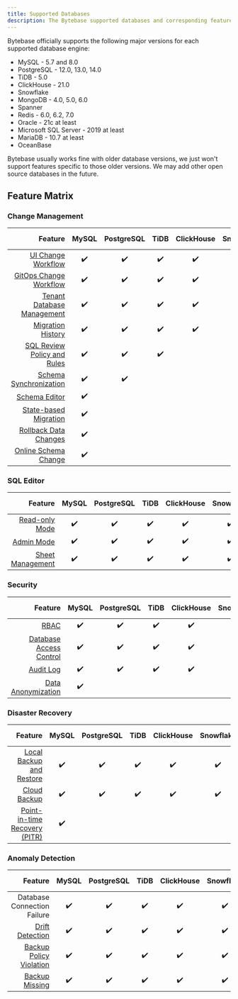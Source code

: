 ```yaml
---
title: Supported Databases
description: The Bytebase supported databases and corresponding feature matrix
---
```


Bytebase officially supports the following major versions for each supported database engine:

- MySQL - 5.7 and 8.0
- PostgreSQL - 12.0, 13.0, 14.0
- TiDB - 5.0
- ClickHouse - 21.0
- Snowflake
- MongoDB - 4.0, 5.0, 6.0
- Spanner
- Redis - 6.0, 6.2, 7.0
- Oracle - 21c at least
- Microsoft SQL Server - 2019 at least
- MariaDB - 10.7 at least
- OceanBase

Bytebase usually works fine with older database versions, we just won't support features specific to those older versions. We may add other open source databases in the future.

## Feature Matrix

### Change Management

|                                                                         Feature | MySQL | PostgreSQL | TiDB | ClickHouse | Snowflake | MongoDB | Spanner | Redis | Oracle | SQL Server | MariaDB  | OceanBase  |
| ------------------------------------------------------------------------------: | :---: | :--------: | :--: | :--------: | :-------: | :-----: | :-----: | :---: | :----: | :--------: | :------: | :--------: |
|            [UI Change Workflow](/docs/change-database/change-workflow/overview) |  ✔️    |     ✔️      |  ✔️   |     ✔️      |     ✔️     |    ✔️    |   ✔️     |  ✔️    |    ✔️   |     ✔️      |     ✔️    |       ✔️    |
|                        [GitOps Change Workflow](/docs/vcs-integration/overview) |  ✔️    |     ✔️      |  ✔️   |     ✔️      |     ✔️     |    ✔️    |   ✔️     |  ✔️    |    ✔️   |     ✔️      |     ✔️    |       ✔️    |
|                       [Tenant Database Management](/docs/batch-change/overview) |  ✔️    |     ✔️      |  ✔️   |     ✔️      |     ✔️     |    ✔️    |   ✔️     |  ✔️    |    ✔️   |     ✔️      |     ✔️    |       ✔️    |
|                    [Migration History](/docs/change-database/migration-history) |  ✔️    |     ✔️      |  ✔️   |     ✔️      |     ✔️     |    ✔️    |   ✔️     |  ✔️    |    ✔️   |     ✔️      |     ✔️    |       ✔️    |
|          [SQL Review Policy and Rules](/docs/sql-review/review-policy/overview) |  ✔️    |     ✔️      |  ✔️   |            |           |         |         |       |        |            |          |            |
|              [Schema Synchronization](/docs/change-database/synchronize-schema) |  ✔️    |     ✔️      |      |            |           |         |         |       |        |            |          |            |
|                            [Schema Editor](/docs/change-database/schema-editor) |  ✔️    |            |      |            |           |         |         |       |        |            |          |            |
|   [State-based Migration](/docs/change-database/state-based-migration/overview) |  ✔️    |            |      |            |           |         |         |       |        |            |          |            |
| [Rollback Data Changes](/docs/change-database/rollback-data-changes)            |  ✔️    |            |      |            |           |         |         |       |        |            |          |            |
| [Online Schema Change](/docs/change-database/online-schema-migration-for-mysql) |  ✔️    |            |      |            |           |         |         |       |        |            |          |            |

### SQL Editor

|                                                 Feature | MySQL | PostgreSQL | TiDB | ClickHouse | Snowflake | MongoDB | Spanner | Redis | Oracle | SQL Server | MariaDB  | OceanBase  |
| ------------------------------------------------------: | :---: | :--------: | :--: | :--------: | :-------: | :-----: | :-----: | :---: | :----: | :--------: | :------: | :--------: |
|          [Read-only Mode](/docs/sql-editor/run-queries) |  ✔️    |     ✔️      |  ✔️   |     ✔️      |    ✔️      |         |   ✔️     |       |    ✔️   |       ✔️    |    ✔️     |      ✔️     |
|               [Admin Mode](/docs/sql-editor/admin-mode) |  ✔️    |     ✔️      |  ✔️   |     ✔️      |    ✔️      |   ✔️     |   ✔️     |   ✔️   |    ✔️   |       ✔️    |    ✔️     |      ✔️     |
| [Sheet Management](/docs/sql-editor/manage-sql-scripts) |  ✔️    |     ✔️      |  ✔️   |     ✔️      |    ✔️      |   ✔️     |   ✔️     |   ✔️   |    ✔️   |       ✔️    |    ✔️     |      ✔️     |

### Security

|                                                                 Feature | MySQL | PostgreSQL | TiDB | ClickHouse | Snowflake | MongoDB | Spanner | Redis | Oracle | SQL Server | MariaDB  | OceanBase  |
| ----------------------------------------------------------------------: | :---: | :--------: | :--: | :--------: | :-------: | :-----: | :-----: | :---: | :----: | :--------: | :------: | :--------: |
|                            [RBAC](/docs/concepts/roles-and-permissions) |  ✔️    |     ✔️      |   ✔️  |      ✔️     |     ✔️     |    ✔️    |    ✔️    |   ✔️   |    ✔️   |       ✔️    |    ✔️     |      ✔️     |
| [Database Access Control](/docs/administration/database-access-control) |  ✔️    |     ✔️      |   ✔️  |      ✔️     |     ✔️     |    ✔️    |    ✔️    |   ✔️   |    ✔️   |       ✔️    |    ✔️     |      ✔️     |
|                             [Audit Log](/docs/administration/audit-log) |  ✔️    |     ✔️      |   ✔️  |      ✔️     |     ✔️     |    ✔️    |    ✔️    |   ✔️   |    ✔️   |       ✔️    |    ✔️     |      ✔️     |
|               [Data Anonymization](/docs/administration/anonymize-data) |  ✔️    |            |      |            |           |         |         |       |        |            |          |            |

### Disaster Recovery

|                                                                                   Feature | MySQL | PostgreSQL | TiDB | ClickHouse | Snowflake | MongoDB | Spanner | Redis | Oracle | SQL Server | MariaDB  | OceanBase  |
| ----------------------------------------------------------------------------------------: | :---: | :--------: | :--: | :--------: | :-------: | :-----: | :-----: | :---: | :----: | :--------: | :------: | :--------: |
|      [Local Backup and Restore](/docs/disaster-recovery/backup-restore-database/overview) |   ✔️   |      ✔️     |   ✔️  |      ✔️     |     ✔️     |         |         |       |        |            |          |            |
|              [Cloud Backup](/docs/disaster-recovery/backup-restore-database/cloud-backup) |   ✔️   |      ✔️     |   ✔️  |      ✔️     |     ✔️     |         |         |       |        |            |          |            |
| [Point-in-time Recovery (PITR)](/docs/disaster-recovery/point-in-time-recovery-for-mysql) |   ✔️   |            |      |            |           |         |         |       |        |            |          |            |

### Anomaly Detection

|                                                                                   Feature | MySQL | PostgreSQL | TiDB | ClickHouse | Snowflake | MongoDB | Spanner | Redis | Oracle | SQL Server | MariaDB  | OceanBase  |
| ----------------------------------------------------------------------------------------: | :---: | :--------: | :--: | :--------: | :-------: | :-----: | :-----: | :---: | :----: | :--------: | :------: | :--------: |
|                                                               Database Connection Failure |   ✔️   |      ✔️     |   ✔️  |      ✔️     |     ✔️     |    ✔️    |    ✔️    |   ✔️   |        |            |          |            |
|                                [Drift Detection](/docs/anomaly-detection/drift-detection) |   ✔️   |      ✔️     |   ✔️  |      ✔️     |     ✔️     |         |    ✔️    |       |        |            |          |            |
| [Backup Policy Violation](/docs/administration/environment-policy/backup-schedule-policy) |   ✔️   |      ✔️     |   ✔️  |      ✔️     |     ✔️     |         |         |       |        |            |          |            |
|                  [Backup Missing](/docs/disaster-recovery/backup-restore-database/backup) |   ✔️   |      ✔️     |   ✔️  |      ✔️     |     ✔️     |         |         |       |        |            |          |            |
